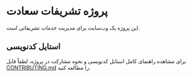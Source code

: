 # پروژه تشریفات سعادت

این پروژه یک وب‌سایت برای مدیریت خدمات تشریفاتی است.

## استایل کدنویسی

برای مشاهده راهنمای کامل استایل کدنویسی و نحوه مشارکت در پروژه، لطفاً فایل [CONTRIBUTING.md](CONTRIBUTING.md) را مطالعه کنید.
